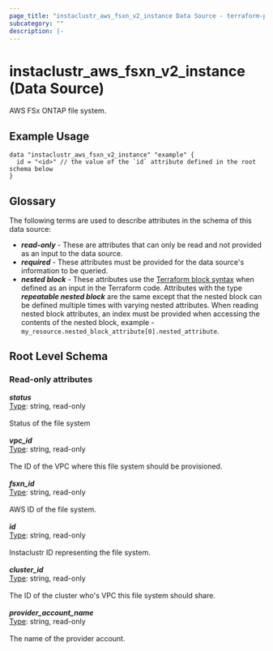 ```yaml
---
page_title: "instaclustr_aws_fsxn_v2_instance Data Source - terraform-provider-instaclustr"
subcategory: ""
description: |-
---
```


# instaclustr_aws_fsxn_v2_instance (Data Source)
AWS FSx ONTAP file system.
## Example Usage
```
data "instaclustr_aws_fsxn_v2_instance" "example" { 
  id = "<id>" // the value of the `id` attribute defined in the root schema below
}
```
## Glossary
The following terms are used to describe attributes in the schema of this data source:
- **_read-only_** - These are attributes that can only be read and not provided as an input to the data source.
- **_required_** - These attributes must be provided for the data source's information to be queried.
- **_nested block_** - These attributes use the [Terraform block syntax](https://www.terraform.io/language/attr-as-blocks) when defined as an input in the Terraform code. Attributes with the type **_repeatable nested block_** are the same except that the nested block can be defined multiple times with varying nested attributes. When reading nested block attributes, an index must be provided when accessing the contents of the nested block, example - `my_resource.nested_block_attribute[0].nested_attribute`.
## Root Level Schema
### Read-only attributes
*___status___*<br>
<ins>Type</ins>: string, read-only<br>
<br>Status of the file system<br><br>
*___vpc_id___*<br>
<ins>Type</ins>: string, read-only<br>
<br>The ID of the VPC where this file system should be provisioned.<br><br>
*___fsxn_id___*<br>
<ins>Type</ins>: string, read-only<br>
<br>AWS ID of the file system.<br><br>
*___id___*<br>
<ins>Type</ins>: string, read-only<br>
<br>Instaclustr ID representing the file system.<br><br>
*___cluster_id___*<br>
<ins>Type</ins>: string, read-only<br>
<br>The ID of the cluster who's VPC this file system should share.<br><br>
*___provider_account_name___*<br>
<ins>Type</ins>: string, read-only<br>
<br>The name of the provider account.<br><br>
